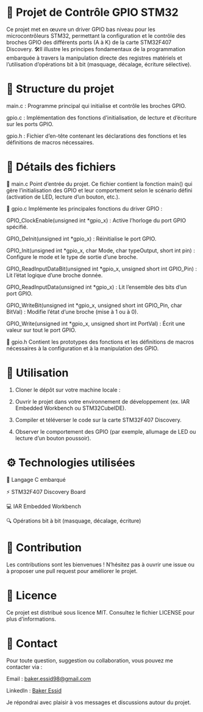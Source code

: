 # 🚀 Projet de Contrôle GPIO STM32

Ce projet met en œuvre un driver GPIO bas niveau pour les microcontrôleurs STM32, permettant la configuration
et le contrôle des broches GPIO des différents ports (A à K) de la carte STM32F407 Discovery. 🛠️Il illustre 
les principes fondamentaux de la programmation embarquée à travers la manipulation directe des registres matériels
et l’utilisation d’opérations bit à bit (masquage, décalage, écriture sélective).

# 📁 Structure du projet

main.c : Programme principal qui initialise et contrôle les broches GPIO.

gpio.c : Implémentation des fonctions d’initialisation, de lecture et d’écriture sur les ports GPIO.

gpio.h : Fichier d’en-tête contenant les déclarations des fonctions et les définitions de macros nécessaires.

# 📂 Détails des fichiers
🔹 main.c
Point d’entrée du projet.
Ce fichier contient la fonction main() qui gère l’initialisation des GPIO et leur comportement selon le scénario défini (activation de LED, lecture d’un bouton, etc.).

🔹 gpio.c
Implémente les principales fonctions du driver GPIO :

GPIO_ClockEnable(unsigned int *gpio_x) : Active l’horloge du port GPIO spécifié.

GPIO_DeInit(unsigned int *gpio_x) : Réinitialise le port GPIO.

GPIO_Init(unsigned int *gpio_x, char Mode, char typeOutput, short int pin) : Configure le mode et le type de sortie d’une broche.

GPIO_ReadInputDataBit(unsigned int *gpio_x, unsigned short int GPIO_Pin) : Lit l’état logique d’une broche donnée.

GPIO_ReadInputData(unsigned int *gpio_x) : Lit l’ensemble des bits d’un port GPIO.

GPIO_WriteBit(unsigned int *gpio_x, unsigned short int GPIO_Pin, char BitVal) : Modifie l’état d’une broche (mise à 1 ou à 0).

GPIO_Write(unsigned int *gpio_x, unsigned short int PortVal) : Écrit une valeur sur tout le port GPIO.

🔹 gpio.h
Contient les prototypes des fonctions et les définitions de macros nécessaires à la configuration et à la manipulation des GPIO.

# 🧭 Utilisation
1. Cloner le dépôt sur votre machine locale :

2. Ouvrir le projet dans votre environnement de développement (ex. IAR Embedded Workbench ou STM32CubeIDE).

3. Compiler et téléverser le code sur la carte STM32F407 Discovery.

4. Observer le comportement des GPIO (par exemple, allumage de LED ou lecture d’un bouton poussoir).

# ⚙️ Technologies utilisées
🧩 Langage C embarqué

⚡ STM32F407 Discovery Board

💻 IAR Embedded Workbench

🔍 Opérations bit à bit (masquage, décalage, écriture)

# 🤝 Contribution
Les contributions sont les bienvenues !
N’hésitez pas à ouvrir une issue ou à proposer une pull request pour améliorer le projet.

# 📜 Licence
Ce projet est distribué sous licence MIT.
Consultez le fichier LICENSE pour plus d’informations.

# 📧 Contact
Pour toute question, suggestion ou collaboration, vous pouvez me contacter via :

Email : baker.essid98@gmail.com

LinkedIn : [Baker Essid](https://www.linkedin.com/in/baker-essid-b27b311b9/overlay/about-this-profile/?lipi=urn%3Ali%3Apage%3Ad_flagship3_profile_view_base%3Bgh8EYV5MTL%2BDU11rWtcMPA%3D%3D)

Je répondrai avec plaisir à vos messages et discussions autour du projet.



